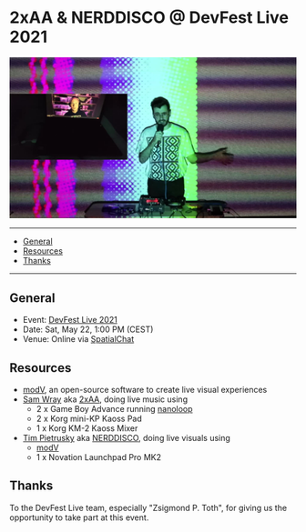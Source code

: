 <h1>2xAA &  NERDDISCO @ DevFest Live 2021</h1>

[![2xAA & NERDDISCO @ DevFest Live 2021 - Recap](media/20210522_2xAA_NERDDISCO_DevFestLive_Show.jpg)](media/20210522_2xAA_NERDDISCO_DevFestLive_Show-recap.mp4)

---

- [General](#general)
- [Resources](#resources)
- [Thanks](#thanks)

---

## General

* Event: [DevFest Live 2021](https://devfest.live)
* Date: Sat, May 22, 1:00 PM (CEST)
* Venue: Online via [SpatialChat](https://spatial.chat)

## Resources

* [modV](https://modv.vcync.gl), an open-source software to create live visual experiences
* [Sam Wray](https://twitter.com/_2xAA) aka [2xAA](https://2xaa.fm), doing live music using 
  * 2 x Game Boy Advance running [nanoloop](https://www.nanoloop.com/two/index.html)
  * 2 x Korg mini-KP Kaoss Pad
  * 1 x Korg KM-2 Kaoss Mixer
* [Tim Pietrusky](https://twitter.com/TimPietrusky) aka [NERDDISCO](https://nerddis.co), doing live visuals using 
  * [modV](https://modv.vcync.gl)
  * 1 x Novation Launchpad Pro MK2

## Thanks

To the DevFest Live team, especially "Zsigmond P. Toth", for giving us the opportunity to take part at this event. 